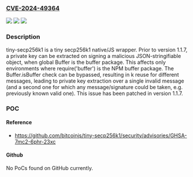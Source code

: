 ### [CVE-2024-49364](https://cve.mitre.org/cgi-bin/cvename.cgi?name=CVE-2024-49364)
![](https://img.shields.io/static/v1?label=Product&message=tiny-secp256k1&color=blue)
![](https://img.shields.io/static/v1?label=Version&message=%3C%201.1.7%20&color=brightgreen)
![](https://img.shields.io/static/v1?label=Vulnerability&message=CWE-522%3A%20Insufficiently%20Protected%20Credentials&color=brightgreen)

### Description

tiny-secp256k1 is a tiny secp256k1 native/JS wrapper. Prior to version 1.1.7, a private key can be extracted on signing a malicious JSON-stringifiable object, when global Buffer is the buffer package. This affects only environments where require('buffer') is the NPM buffer package. The Buffer.isBuffer check can be bypassed, resulting in k reuse for different messages, leading to private key extraction over a single invalid message (and a second one for which any message/signature could be taken, e.g. previously known valid one). This issue has been patched in version 1.1.7.

### POC

#### Reference
- https://github.com/bitcoinjs/tiny-secp256k1/security/advisories/GHSA-7mc2-6phr-23xc

#### Github
No PoCs found on GitHub currently.


